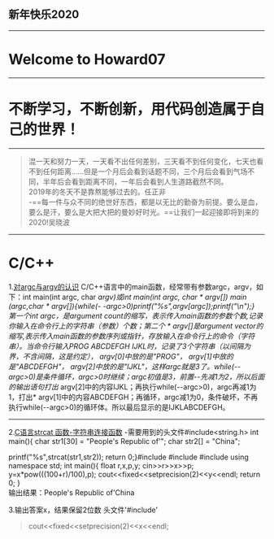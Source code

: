 ## 新年快乐2020
----
# Welcome to Howard07 
----
# 不断学习，不断创新，用代码创造属于自己的世界！

---
<blockquote>混一天和努力一天，一天看不出任何差别，三天看不到任何变化，七天也看不到任何距离……但是一个月后会看到话题不同，三个月后会看到气场不同，半年后会看到距离不同，一年后会看到人生道路截然不同。<br>
2019年的冬天不是靠熬能够过去的。任正非<br>
-==每一件与众不同的绝世好东西，都是以无比的勤奋为前提。要么是血，要么是汗，要么是大把大把的曼妙好时光。==让我们一起迎接即将到来的2020!吴晓波</blockquote>

*****

# C/C++
1.[对argc与argv的认识](https://blog.csdn.net/u014106566/article/details/84141718)
C/C++语言中的main函数，经常带有参数argc，argv，如下：int main(int argc, char ****argv)或int main(int argc, char * argv[])
main (argc,char * argv[]){while(- -argc>0)printf("%s",argv[argc]);printf("\n");}
<br>第一个int argc，是argument count的缩写，表示传入main函数的参数个数,记录你输入在命令行上的字符串（参数）个数；第二个 * argv[]是argument vector的缩写,表示传入main函数的参数序列或指针，存放输入在命令行上的命令（字符串）。当命令行输入PROG ABCDEFGH  IJKL时，记录了3个字符串（以间隔为界，不含间隔，这是约定），* argv[0]中放的是"PROG"，* argv[1]中放的是"ABCDEFGH"，* argv[2]中放的是"IJKL"，这样argc就是3了。while(--argc>0)是条件循环，argc>0时继续；argc初值是3，前置--先减1为2，所以后面的输出语句打出* argv[2]中的内容IJKL；再执行while(--argc>0)，argc再减1为1，打出* argv[1]中的内容ABCDEFGH；再循环，argc减1为0，条件破坏，不再执行while(--argc>0)的循环体。所以最后显示的是IJKLABCDEFGH。

---
2.[C语言strcat 函数-字符串连接函数](https://www.shiyanlou.com/courses/57/learning/?id=357)
-需要用到的头文件#include<string.h>
int main(){
   char str1[30] = "People's Republic of'";
   char str2[] = "China";

   printf("%s",strcat(str1,str2));
   return 0;}#include<iostream>
#include<cmath>
#include<iomanip>
using namespace std;
int main(){
	float r,x,p,y;
	cin>>r>>x>>p;
	y=x*pow(((100+r)/100),p);
	cout<<fixed<<setprecision(2)<<y<<endl;
	return 0;
}
  <br> 输出结果：People's Republic of'China


3.输出答案x，结果保留2位数
头文件'#include<iomanip>'
>cout<<fixed<<setprecision(2)<<x<<endl;


